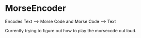 # MorseEncoder
Encodes Text --> Morse Code and Morse Code --> Text

Currently trying to figure out how to play the morsecode out loud.
